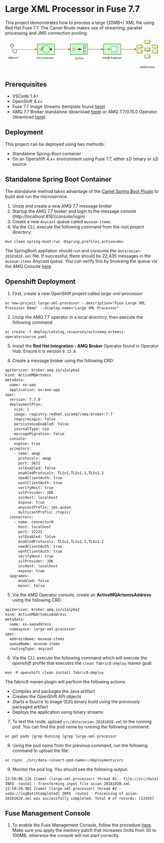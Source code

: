Large XML Processor in Fuse 7.7
====================================

This project demonstrates how to process a large (20MB+) XML file using Red Hat Fuse 7.7.  The Camel Route makes use of streaming, parallel processing and JMS connection pooling.

![](images/diagram.png "Large XML Processor Flow")

## Prerequisites

- VSCode 1.4+
- OpenShift 4.x+
- Fuse 7.7 Image Streams (template found [here](https://raw.githubusercontent.com/jboss-fuse/application-templates/master/fis-image-streams.json))
- AMQ 7.7 Broker standalone (download [here](https://access.redhat.com/jbossnetwork/restricted/softwareDownload.html?softwareId=84211)) or AMQ 7.7/0.15.0 Operator (download [here](https://access.redhat.com/jbossnetwork/restricted/softwareDownload.html?softwareId=84161))

## Deployment

This project can be deployed using two methods:

* Standalone Spring-Boot container
* On an Openshift 4.x+ environment using Fuse 7.7, either s2i binary or s2i source.

## Standalone Spring Boot Container

The standalone method takes advantage of the [Camel Spring Boot Plugin](http://camel.apache.org/spring-boot.html) to build and run the microservice.

1. Unzip and create a new AMQ 7.7 message broker
2. Startup the AMQ 7.7 broker and login to the message console (http://localhost:8161/console/login)
3. Create a new `Anycast` queue called `museum-items`.
4. Via the CLI, execute the following command from the root project directory:

```
mvn clean spring-boot:run -Dspring.profiles.active=dev
```

The SpringBoot appliation should run and consume the `data/asian-20181028.xml` file.  If successful, there should be 22,435 messages in the `museum-items` Anycast queue.  You can verify this by browsing the queue via the AMQ Console [here](http://localhost:8161/console/login).

## Openshift Deployment

1. First, create a new OpenShift project called *large-xml-processor*

```
oc new-project large-xml-processor --description="Fuse Large XML Processor Demo" --display-name="Large XML Processor"
```

2. Unzip the AMQ 7.7 operator in a local directory, then execute the following command:

```
oc create -f deploy/catalog_resources/activemq-artemis-operatorsource.yaml
```

3. Install the **Red Hat Integration - AMQ Broker** Operator found in Operator Hub.  Ensure it is version `0.15.0`.

4. Create a message broker using the following CRD:

```
apiVersion: broker.amq.io/v2alpha2
kind: ActiveMQArtemis
metadata:
  name: ex-aao
  application: ex-aao-app
spec:
  version: 7.7.0
  deploymentPlan:
    size: 1
    image: registry.redhat.io/amq7/amq-broker:7.7
    requireLogin: false
    persistenceEnabled: false
    journalType: nio
    messageMigration: false
  console:
    expose: true
  acceptors:
    - name: amqp
      protocols: amqp
      port: 5672
      sslEnabled: false
      enabledProtocols: TLSv1,TLSv1.1,TLSv1.2
      needClientAuth: true
      wantClientAuth: true
      verifyHost: true
      sslProvider: JDK
      sniHost: localhost
      expose: true
      anycastPrefix: jms.queue.
      multicastPrefix: /topic/
  connectors:
    - name: connector0
      host: localhost
      port: 22222
      sslEnabled: false
      enabledProtocols: TLSv1,TLSv1.1,TLSv1.2
      needClientAuth: true
      wantClientAuth: true
      verifyHost: true
      sslProvider: JDK
      sniHost: localhost
      expose: true
  upgrades:
      enabled: false
      minor: false
```

5. Via the AMQ Operator console, create an **ActiveMQArtemisAddress** using the following CRD:

```
apiVersion: broker.amq.io/v2alpha2
kind: ActiveMQArtemisAddress
metadata:
  name: ex-aaoaddress
  namespace: large-xml-processor
spec:
  addressName: museum-items
  queueName: museum-items
  routingType: anycast
  ```

6. Via the CLI, execute the following command which will execute the *openshift* profile that executes the `clean fabric8:deploy` maven goal:

```
mvn -P openshift clean install fabric8:deploy
```

The fabric8 maven plugin will perform the following actions:

* Compiles and packages the Java artifact
* Creates the OpenShift API objects
* Starts a Source to Image (S2I) binary build using the previously packaged artifact
* Deploys the application using binary streams

7. To test the route, upload `src/data/asian-20181028.xml` to the running pod.  You can find the pod name by running the following command:

```
oc get pods |grep Running |grep large-xml-processor
```

8. Using the pod name from the previous command, run the following command to upload the file:

```
oc rsync ./src/data <insert-pod-name>:/deployments/src
```

9. Monitor the pod log.  You should see the following output:

```
13:50:06.116 [Camel (large-xml-processor) thread #1 - file://src/data] INFO  route1 - Transforming input file asian-20181028.xml
13:50:29.982 [Camel (large-xml-processor) thread #2 - seda://logBatchCompleted] INFO  route2 - Processing of asian-20181028.xml was successfully completed. Total # of records: [22435]
```
## Fuse Management Console

1. To enable the Fuse Management Console, follow the procedure [here](https://access.redhat.com/documentation/en-us/red_hat_fuse/7.7/html-single/managing_fuse/index#fuse-console-setup-openshift4).  Make sure you apply the memory patch that increases limits from 30 to 100MB, otherwise the console will not start correctly.
